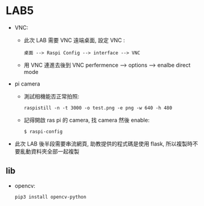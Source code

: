 # LAB5

* VNC:

    * 此次 LAB 需要 VNC 遠端桌面, 設定 VNC :

        ```
        桌面 --> Raspi Config --> interface --> VNC
        ```

    * 用 VNC 連進去後到 VNC perfermence --> options --> enalbe direct mode

* pi camera

    * 測試相機能否正常拍照:

        ```
        raspistill -n -t 3000 -o test.png -e png -w 640 -h 480
        ```

    * 記得開啟 ras pi 的 camera, 找 camera 然後 enable:

        ```
        $ raspi-config
        ```

* 此次 LAB 後半段需要串流網頁, 助教提供的程式碼是使用 flask, 所以複製時不要亂動資料夾全部一起複製

## lib

* opencv:

    ```
    pip3 install opencv-python
    ```